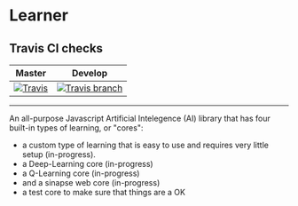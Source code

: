 # Learner

## Travis CI checks

| Master | Develop |
|-|-|
| [![Travis](https://travis-ci.org/Lazerbeak12345/Learner.svg?branch=master)](https://travis-ci.org/Lazerbeak12345/Learner) | [![Travis branch](https://travis-ci.org/Lazerbeak12345/Learner.svg?branch=develop)](https://travis-ci.org/Lazerbeak12345/Learner) |

---

An all-purpose Javascript Artificial Intelegence (AI) library that has four built-in types of learning, or "cores":

* a custom type of learning that is easy to use and requires very little setup (in-progress).
* a Deep-Learning core (in-progress)
* a Q-Learning core (in-progress)
* and a sinapse web core (in-progress)
* a test core to make sure that things are a OK
